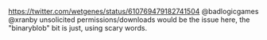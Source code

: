 https://twitter.com/wetgenes/status/610769479182741504 @badlogicgames @xranby unsolicited permissions/downloads would be the issue here, the "binaryblob" bit is just, using scary words.
